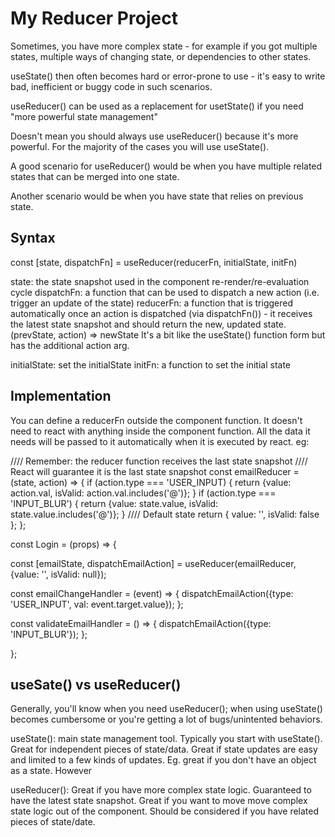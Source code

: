 # My Reducer Project

Sometimes, you have more complex state - for example if you got multiple states, multiple ways of changing state, or dependencies to other states.

useState() then often becomes hard or error-prone to use - it's easy to write bad, inefficient or buggy code in such scenarios.

useReducer() can be used as a replacement for usetState() if you need "more powerful state management"

Doesn't mean you should always use useReducer() because it's more powerful. For the majority of the cases you will use useState().

A good scenario for useReducer() would be when you have multiple related states that can be merged into one state.

Another scenario would be when you have state that relies on previous state.

## Syntax

const [state, dispatchFn] = useReducer(reducerFn, initialState, initFn)

state: the state snapshot used in the component re-render/re-evaluation cycle
dispatchFn: a function that can be used to dispatch a new action (i.e. trigger an update of the state)
reducerFn: a function that is triggered automatically once an action is dispatched (via dispatchFn()) - it receives the latest state snapshot and should return the new, updated state.
(prevState, action) => newState
It's a bit like the useState() function form but has the additional action arg.

initialState: set the initialState
initFn: a function to set the initial state

## Implementation

You can define a reducerFn outside the component function. It doesn't need to react with anything inside the component function. All the data it needs will be passed to it automatically when it is executed by react.
eg:

//// Remember: the reducer function receives the last state snapshot
//// React will guarantee it is the last state snapshot
const emailReducer = (state, action) => {
if (action.type === 'USER_INPUT) {
return {value: action.val, isValid: action.val.includes('@')};
}
if (action.type === 'INPUT_BLUR') {
return {value: state.value, isValid: state.value.includes('@')};
}
//// Default state
return {
value: '', isValid: false
};
};

const Login = (props) => {

const [emailState, dispatchEmailAction] = useReducer(emailReducer, {value: '', isValid: null});

const emailChangeHandler = (event) => {
dispatchEmailAction({type: 'USER_INPUT', val: event.target.value});
};

const validateEmailHandler = () => {
dispatchEmailAction({type: 'INPUT_BLUR'});
};

};

## useSate() vs useReducer()

Generally, you'll know when you need useReducer(); when using useState() becomes cumbersome or you're getting a lot of bugs/unintented behaviors.

useState(): main state management tool. Typically you start with useState(). Great for independent pieces of state/data. Great if state updates are easy and limited to a few kinds of updates.
Eg. great if you don't have an object as a state. However

useReducer(): Great if you have more complex state logic. Guaranteed to have the latest state snapshot. Great if you want to move move complex state logic out of the component.
Should be considered if you have related pieces of state/date.
